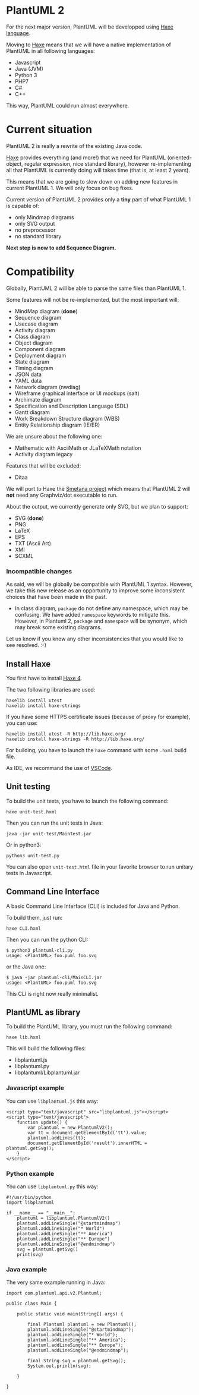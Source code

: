 # PlantUML 2

For the next major version, PlantUML will be developped using [Haxe language](https://haxe.org).

Moving to [Haxe](https://haxe.org/documentation/introduction/compiler-targets.html) means that we will have a native implementation of PlantUML in all following languages:
* Javascript
* Java (JVM)
* Python 3
* PHP7
* C#
* C++

This way, PlantUML could run almost everywhere.


# Current situation

PlantUML 2 is really a rewrite of the existing Java code.

[Haxe](https://haxe.org) provides everything (and more!) that we need for PlantUML (oriented-object, regular expression, nice standard library), however re-implementing all that PlantUML is currently doing will takes time (that is, at least 2 years).

This means that we are going to slow down on adding new features in current PlantUML 1. We will only focus on bug fixes.

Current version of PlantUML 2 provides only a **tiny** part of what PlantUML 1 is capable of:
* only Mindmap diagrams
* only SVG output
* no preprocessor
* no standard library

**Next step is now to add Sequence Diagram.**

# Compatibility

Globally, PlantUML 2 will be able to parse the same files than PlantUML 1.

Some features will not be re-implemented, but the most important will:
* MindMap diagram (**done**)
* Sequence diagram
* Usecase diagram
* Activity diagram
* Class diagram
* Object diagram
* Component diagram
* Deployment diagram
* State diagram
* Timing diagram
* JSON data
* YAML data
* Network diagram (nwdiag)
* Wireframe graphical interface or UI mockups (salt)
* Archimate diagram
* Specification and Description Language (SDL)
* Gantt diagram
* Work Breakdown Structure diagram (WBS)
* Entity Relationship diagram (IE/ER)

We are unsure about the following one:
* Mathematic with AsciiMath or JLaTeXMath notation
* Activity diagram legacy

Features that will be excluded:
* Ditaa

We will port to Haxe the [Smetana project](https://plantuml.comsmetana02) which means that PlantUML 2 will **not** need any Graphviz/dot executable to run.

About the output, we currently generate only SVG, but we plan to support:
* SVG (**done**)
* PNG
* LaTeX
* EPS
* TXT (Ascii Art)
* XMI
* SCXML



### Incompatible changes

As said, we will be globally be compatible with PlantUML 1 syntax. However, we take this new release as an opportunity to improve some inconsistent choices that have been made in the past.

* In class diagram, `package` do not define any namespace, which may be confusing. We have added `namespace` keywords to mitigate this. However, in Plantuml 2, `package` and `namespace` will be synonym, which may break some existing diagrams.

Let us know if you know any other inconsistencies that you would like to see resolved. :-)

## Install Haxe

You first have to install [Haxe 4](https://haxe.org).

The two following libraries are used:

```
haxelib install utest
haxelib install haxe-strings
```

If you have some HTTPS certificate issues (because of proxy for example), you can use:

```
haxelib install utest -R http://lib.haxe.org/
haxelib install haxe-strings -R http://lib.haxe.org/
```

For building, you have to launch the `haxe` command with some `.hxml` build file.

As IDE, we recommand the use of [VSCode](https://code.visualstudio.com/). 

## Unit testing

To build the unit tests, you have to launch the following command:
```
haxe unit-test.hxml 
```

Then you can run the unit tests in Java:
```
java -jar unit-test/MainTest.jar
```

Or in python3:
```
python3 unit-test.py
```

You can also open `unit-test.html` file in your favorite browser to run unitary tests in Javascript.


## Command Line Interface

A basic Command Line Interface (CLI) is included for Java and Python.

To build them, just run:

```
haxe CLI.hxml 
```

Then you can run the python CLI:

```
$ python3 plantuml-cli.py 
usage: <PlantUML> foo.puml foo.svg
```

or the Java one:
```
$ java -jar plantuml-cli/MainCLI.jar 
usage: <PlantUML> foo.puml foo.svg
```

This CLI is right now really minimalist.


## PlantUML as library

To build the PlantUML library, you must run the following command:
```
haxe lib.hxml 
```

This will build the following files:
* libplantuml.js
* libplantuml.py
* libplantuml/Libplantuml.jar


### Javascript example

You can use `libplantuml.js` this way:

```
<script type="text/javascript" src="libplantuml.js"></script>
<script type="text/javascript">
	function update() {
		var plantuml = new PlantumlV2();
		var tt = document.getElementById('tt').value;
		plantuml.addLines(tt);
		document.getElementById('result').innerHTML = plantuml.getSvg();
	}
</script>
```


### Python example

You can use `libplantuml.py` this way:

```
#!/usr/bin/python
import libplantuml

if __name__ == "__main__":
    plantuml = libplantuml.PlantumlV2()
    plantuml.addLineSingle("@startmindmap")
    plantuml.addLineSingle("* World")
    plantuml.addLineSingle("** America")
    plantuml.addLineSingle("** Europe")
    plantuml.addLineSingle("@endmindmap")
    svg = plantuml.getSvg()
    print(svg)
```


### Java example

The very same example running in Java:

```
import com.plantuml.api.v2.Plantuml;

public class Main {

	public static void main(String[] args) {
		
		final Plantuml plantuml = new Plantuml();
		plantuml.addLineSingle("@startmindmap");
		plantuml.addLineSingle("* World");
		plantuml.addLineSingle("** America");
		plantuml.addLineSingle("** Europe");
		plantuml.addLineSingle("@endmindmap");
		
		final String svg = plantuml.getSvg();
		System.out.println(svg);

	}

}
```

